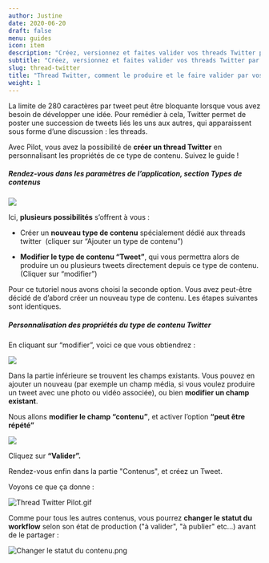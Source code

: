 ```yaml
---
author: Justine
date: 2020-06-20
draft: false
menu: guides
icon: item
description: "Créez, versionnez et faites valider vos threads Twitter par vos clients"
subtitle: "Créez, versionnez et faites valider vos threads Twitter par vos clients"
slug: thread-twitter
title: "Thread Twitter, comment le produire et le faire valider par vos clients ? "
weight: 1
---
```


La limite de 280 caractères par tweet peut être bloquante lorsque vous avez besoin de développer une idée. Pour remédier à cela, Twitter permet de poster une succession de tweets liés les uns aux autres, qui apparaissent sous forme d’une discussion : les threads.

Avec Pilot, vous avez la possibilité de **créer un thread Twitter** en personnalisant les propriétés de ce type de contenu. Suivez le guide !

##### Rendez-vous dans les paramètres de l’application, section **Types de contenus**

**![](https://lh5.googleusercontent.com/6EGsq8-NNfYXxHrkk6enKVaNac3wKoNzf4SwxGZTo5M8fdSLskiTocJ5A_NaEbzO8zAfrPvd-G_SMHcgUEW2ONCwQseuNFP1Kbnhot6ZTQ2s6nSR4ep0gAvz1f-XeLEDszDgRlNz)**

Ici, **plusieurs possibilités** s’offrent à vous :

-   Créer un **nouveau type de contenu** spécialement dédié aux threads twitter  (cliquer sur “Ajouter un type de contenu”)

-   **Modifier le type de contenu “Tweet”**, qui vous permettra alors de produire un ou plusieurs tweets directement depuis ce type de contenu. (Cliquer sur “modifier”)

Pour ce tutoriel nous avons choisi la seconde option. Vous avez peut-être décidé de d’abord créer un nouveau type de contenu. Les étapes suivantes sont identiques.

##### **Personnalisation des propriétés** du type de contenu Twitter 

En cliquant sur “modifier”, voici ce que vous obtiendrez :

![](https://lh5.googleusercontent.com/7hYlfExHVszUUOqROxq_5gsj4AqXtuD2qVPkZh5ULy0iHd-zxbXRh9CyxTDeEorXeYTOXPXBA-4JjimTuHi-YrbzKuKcfIS3yy9sdh-1ahAEqCah9CTkY_D99zUtK8BEyiIElptW)

Dans la partie inférieure se trouvent les champs existants. Vous pouvez en ajouter un nouveau (par exemple un champ média, si vous voulez produire un tweet avec une photo ou vidéo associée), ou bien **modifier un champ existant**.

Nous allons **modifier le champ “contenu”**, et activer l’option **“peut être répété”**

**![](https://lh5.googleusercontent.com/9MhSBTPYn8rLlbeoJNA3qg-jr-8Jznzq6uwbtLbI8GQjYY_2Qvkp-OgtsuCcGDggYTqKFQgwMiSthuSh5bErymbkBHWs96m-eAVdHidBrW1miJj72lzjOjNz2EP8TY5m68VdRn3A)**

Cliquez sur **“Valider”.**

Rendez-vous enfin dans la partie "Contenus", et créez un Tweet.

Voyons ce que ça donne :

![Thread Twitter Pilot.gif](https://pilotapp-leader.s3.amazonaws.com/assets/136/34758/136_34758_original.gif "Créer un Thread Twitter dans Pilot.gif")

Comme pour tous les autres contenus, vous pourrez **changer le statut du workflow** selon son état de production ("à valider", "à publier" etc...) avant de le partager :

![Changer le statut du contenu.png](https://pilotapp-leader.s3.amazonaws.com/assets/136/34789/136_34789_working.jpg "Changer le statut du contenu.png")
